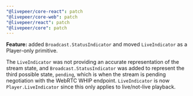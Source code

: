 ```yaml
---
"@livepeer/core-react": patch
"@livepeer/core-web": patch
"@livepeer/react": patch
"@livepeer/core": patch
---
```


**Feature:** added `Broadcast.StatusIndicator` and moved `LiveIndicator` as a Player-only primitive.

The `LiveIndicator` was not providing an accurate representation of the stream state, and `Broadcast.StatusIndicator` was
added to represent the third possible state, `pending`, which is when the stream is pending negotiation
with the WebRTC WHIP endpoint. `LiveIndicator` is now `Player.LiveIndicator` since this only applies to live/not-live
playback.
